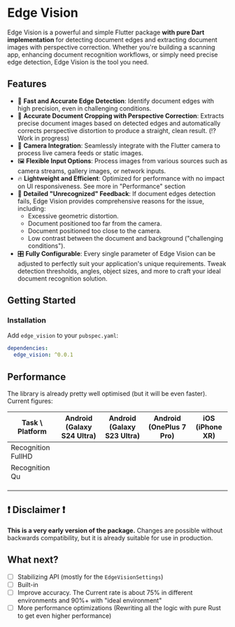 # Edge Vision

Edge Vision is a powerful and simple Flutter package **with pure Dart implementation** for detecting document edges and extracting document images with perspective correction. Whether you're building a scanning app, enhancing document recognition workflows, or simply need precise edge detection, Edge Vision is the tool you need.

## Features

- 🚀 **Fast and Accurate Edge Detection**: Identify document edges with high precision, even in challenging conditions.
- 📐 **Accurate Document Cropping with Perspective Correction**: Extracts precise document images based on detected edges and automatically corrects perspective distortion to produce a straight, clean result. (⁉️ Work in progress)
- 📸 **Camera Integration**: Seamlessly integrate with the Flutter camera to process live camera feeds or static images.
- 🖼️ **Flexible Input Options**: Process images from various sources such as camera streams, gallery images, or network inputs.
- 🔥 **Lightweight and Efficient**: Optimized for performance with no impact on UI responsiveness. See more in "Performance" section
- 🔎 **Detailed "Unrecognized" Feedback**: If document edges detection fails, Edge Vision provides comprehensive reasons for the issue, including:
  * Excessive geometric distortion.
  * Document positioned too far from the camera.
  * Document positioned too close to the camera.
  * Low contrast between the document and background ("challenging conditions").
- 🎛️ **Fully Configurable**: Every single parameter of Edge Vision can be adjusted to perfectly suit your application's unique requirements. Tweak detection thresholds, angles, object sizes, and more to craft your ideal document recognition solution.

## Getting Started

### Installation

Add `edge_vision` to your `pubspec.yaml`:

```yaml
dependencies:
  edge_vision: ^0.0.1
```

## Performance

The library is already pretty well optimised (but it will be even faster). Current figures:

| Task \ Platform    | Android (Galaxy S24 Ultra) | Android (Galaxy S23 Ultra) | Android (OnePlus 7 Pro) | iOS (iPhone XR) |
|--------------------|----------------------------|----------------------------|-------------------------|-----------------|
| Recognition FullHD |                            |                            |                         |                 |
| Recognition Qu     |                            |                            |                         |                 |
|                    |                            |                            |                         |                 |
|                    |                            |                            |                         |                 |
|                    |                            |                            |                         |                 |


## ❗️ Disclaimer ❗️

**This is a very early version of the package.** Changes are possible without backwards compatibility, but it is already suitable for use in production.

## What next?

- [ ] Stabilizing API (mostly for the `EdgeVisionSettings`)
- [ ] Built-in 
- [ ] Improve accuracy. The Current rate is about 75% in different environments and 90%+ with "ideal environment"
- [ ] More performance optimizations (Rewriting all the logic with pure Rust to get even higher performance)